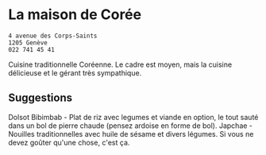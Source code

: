 # La maison de Corée

    4 avenue des Corps-Saints
    1205 Genève
    022 741 45 41

Cuisine traditionnelle Coréenne. Le cadre est moyen, mais la cuisine délicieuse et le gérant très sympathique.

## Suggestions

Dolsot Bibimbab - Plat de riz avec legumes et viande en option, le tout sauté dans un bol de pierre chaude (pensez ardoise en forme de bol).
Japchae - Nouilles traditionnelles avec huile de sésame et divers légumes. Si vous ne devez goûter qu'une chose, c'est ça.

